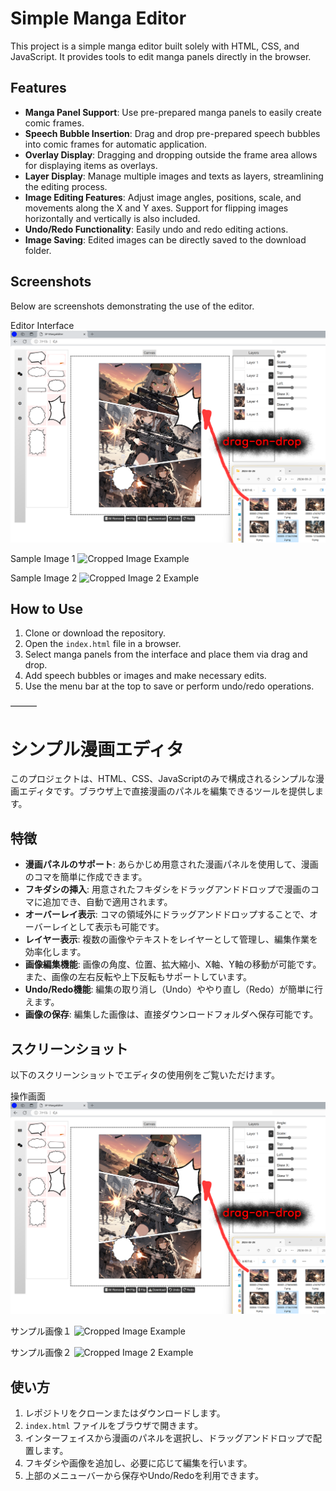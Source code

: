 # Simple Manga Editor

This project is a simple manga editor built solely with HTML, CSS, and JavaScript. It provides tools to edit manga panels directly in the browser.

## Features

- **Manga Panel Support**: Use pre-prepared manga panels to easily create comic frames.
- **Speech Bubble Insertion**: Drag and drop pre-prepared speech bubbles into comic frames for automatic application.
- **Overlay Display**: Dragging and dropping outside the frame area allows for displaying items as overlays.
- **Layer Display**: Manage multiple images and texts as layers, streamlining the editing process.
- **Image Editing Features**: Adjust image angles, positions, scale, and movements along the X and Y axes. Support for flipping images horizontally and vertically is also included.
- **Undo/Redo Functionality**: Easily undo and redo editing actions.
- **Image Saving**: Edited images can be directly saved to the download folder.

## Screenshots

Below are screenshots demonstrating the use of the editor.

Editor Interface
![Editer Interface](SP-MangaEditer/99_sample_image/Editer.png)

Sample Image 1
![Cropped Image Example](SP-MangaEditer/99_sample_image/cropped-image.png)

Sample Image 2
![Cropped Image 2 Example](SP-MangaEditer/99_sample_image/cropped-image_2.png)

## How to Use

1. Clone or download the repository.
2. Open the `index.html` file in a browser.
3. Select manga panels from the interface and place them via drag and drop.
4. Add speech bubbles or images and make necessary edits.
5. Use the menu bar at the top to save or perform undo/redo operations.

―――

# シンプル漫画エディタ

このプロジェクトは、HTML、CSS、JavaScriptのみで構成されるシンプルな漫画エディタです。ブラウザ上で直接漫画のパネルを編集できるツールを提供します。

## 特徴

- **漫画パネルのサポート**: あらかじめ用意された漫画パネルを使用して、漫画のコマを簡単に作成できます。
- **フキダシの挿入**: 用意されたフキダシをドラッグアンドドロップで漫画のコマに追加でき、自動で適用されます。
- **オーバーレイ表示**: コマの領域外にドラッグアンドドロップすることで、オーバーレイとして表示も可能です。
- **レイヤー表示**: 複数の画像やテキストをレイヤーとして管理し、編集作業を効率化します。
- **画像編集機能**: 画像の角度、位置、拡大縮小、X軸、Y軸の移動が可能です。また、画像の左右反転や上下反転もサポートしています。
- **Undo/Redo機能**: 編集の取り消し（Undo）ややり直し（Redo）が簡単に行えます。
- **画像の保存**: 編集した画像は、直接ダウンロードフォルダへ保存可能です。

## スクリーンショット

以下のスクリーンショットでエディタの使用例をご覧いただけます。

操作画面
![Editer Interface](SP-MangaEditer/99_sample_image/Editer.png)

サンプル画像１
![Cropped Image Example](SP-MangaEditer/99_sample_image/cropped-image.png)

サンプル画像２
![Cropped Image 2 Example](SP-MangaEditer/99_sample_image/cropped-image_2.png)

## 使い方

1. レポジトリをクローンまたはダウンロードします。
2. `index.html` ファイルをブラウザで開きます。
3. インターフェイスから漫画のパネルを選択し、ドラッグアンドドロップで配置します。
4. フキダシや画像を追加し、必要に応じて編集を行います。
5. 上部のメニューバーから保存やUndo/Redoを利用できます。
